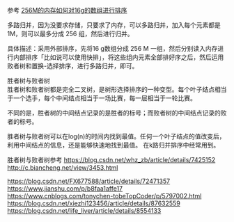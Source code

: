 参考 [256M的内存如何对16g的数组进行排序](256M的内存如何对16g的数组进行排序.md)


多路归并，因为没要求存储，只要求了内存，可以多路归并，加入每个元素都是 1M，则可以最多分成 256 组，然后进行归并。

具体描述：采用外部排序，先将16 g数组分成 256 M 一组，然后分别读入内存进行内部排序「比如说可以使用快排」，将这些组内元素全部排好序之后，然后运用败者树和置换-选择排序，进行多路归并，即可。



胜者树与败者树  
    胜者树和败者树都是完全二叉树，是树形选择排序的一种变型。每个叶子结点相当于一个选手，每个中间结点相当于一场比赛，每一层相当于一轮比赛。

   不同的是，胜者树的中间结点记录的是胜者的标号；而败者树的中间结点记录的败者的标号。

   胜者树与败者树可以在log(n)的时间内找到最值。任何一个叶子结点的值改变后，利用中间结点的信息，还是能够快速地找到最值。
   在k路归并排序中经常用到。



胜者树与败者树参考
https://blog.csdn.net/whz_zb/article/details/7425152
http://c.biancheng.net/view/3453.html



https://blog.csdn.net/FX677588/article/details/72471357
https://www.jianshu.com/p/b8faa1affe17
https://www.cnblogs.com/tonychen-tobeTopCoder/p/5797002.html
https://blog.csdn.net/xiezhi123456/article/details/87632559
https://blog.csdn.net/life_liver/article/details/8554133


